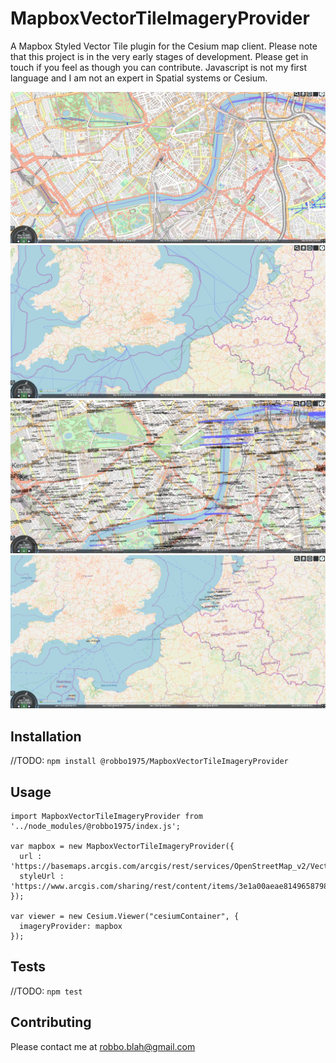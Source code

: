 MapboxVectorTileImageryProvider
===============================

A Mapbox Styled Vector Tile plugin for the Cesium map client.  Please note that this project is in the very early stages of development.  Please get in touch if you feel as though you can contribute.  Javascript is not my first language and I am not an expert in Spatial systems or Cesium.

![MapboxVectorTileImageryProvider](/img/image1.png)
![MapboxVectorTileImageryProvider](/img/image2.png)
![MapboxVectorTileImageryProvider](/img/image3.png)
![MapboxVectorTileImageryProvider](/img/image4.png)

## Installation

  //TODO: 
  `npm install @robbo1975/MapboxVectorTileImageryProvider`

## Usage

    import MapboxVectorTileImageryProvider from '../node_modules/@robbo1975/index.js';
      
    var mapbox = new MapboxVectorTileImageryProvider({
      url : 'https://basemaps.arcgis.com/arcgis/rest/services/OpenStreetMap_v2/VectorTileServer/tile/{z}/{y}/{x}.pbf',
      styleUrl : 'https://www.arcgis.com/sharing/rest/content/items/3e1a00aeae81496587988075fe529f71/resources/styles/root.json'
    });

    var viewer = new Cesium.Viewer("cesiumContainer", {
      imageryProvider: mapbox
    });


## Tests

  //TODO:
  `npm test`

## Contributing
Please contact me at robbo.blah@gmail.com
